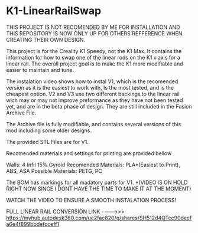 # K1-LinearRailSwap
THIS PROJECT IS NOT RECOMENDED BY ME FOR INSTALLATION AND THIS REPOSITORY IS NOW ONLY UP FOR OTHERS REFFERENCE WHEN CREATING THEIR OWN DESIGN.


This project is for the Creality K1 Speedy, not the K1 Max. It contains the information for how to swap one of the linear rods on the K1 x axis for a linear rail. The overall project goal is to make the K1 more modifiable and easier to maintain and tune. 

The instalation video shows how to instal V1, which is the recomended version as it is the easiest to work with, Is the most tested, and is the cheapest option. V2 and V3 use two different backings to the linear rail wich may or may not improve preformance as they have not been tested yet, and are in the beta phase of design. They are still included in the Fusion Archive File. 

The Archive file is fully modifiable, and contains several versions of this mod including some older designs.

The provided STL Files are for V1.

Recomended materials and settings for printing are provided bellow

Walls: 4
Infil 15% Gyroid
Recomended Materials: PLA*(Easiest to Print), ABS, ASA
Possible Materials: PETG, PC

The BOM has markings for all madatory parts for V1.
 *(VIDEO IS ON HOLD RIGHT NOW SINCE I DONT HAVE THE TIME TO MAKE IT AT THE MOMENT)

WATCH THE VIDEO TO ENSURE A SMOOTH INSTALATION PROCESS!

FULL LINEAR RAIL CONVERSION LINK ---->>> https://myhub.autodesk360.com/ue2fac820/g/shares/SH512d4QTec90decfa6e4f899bbdefcceff1
